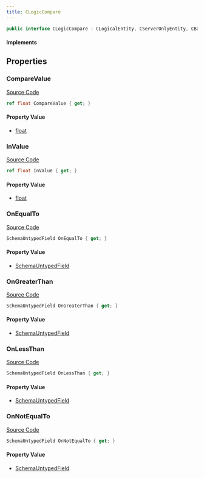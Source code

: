 ```yaml
---
title: CLogicCompare
---
```


```csharp
public interface CLogicCompare : CLogicalEntity, CServerOnlyEntity, CBaseEntity, CEntityInstance, ISchemaClass<CEntityInstance>, ISchemaClass<CBaseEntity>, ISchemaClass<CServerOnlyEntity>, ISchemaClass<CLogicalEntity>, ISchemaClass<CLogicCompare>, ISchemaField, ISchemaClass, INativeHandle
```

#### Implements

## Properties

### CompareValue

[Source Code](https://github.com/swiftly-solution/swiftlys2/blob/beta/managed/src/SwiftlyS2.Generated/Schemas/Interfaces/CLogicCompare.cs#L18)

```csharp
ref float CompareValue { get; }
```

#### Property Value

- [float](https://learn.microsoft.com/dotnet/api/system.single)

### InValue

[Source Code](https://github.com/swiftly-solution/swiftlys2/blob/beta/managed/src/SwiftlyS2.Generated/Schemas/Interfaces/CLogicCompare.cs#L16)

```csharp
ref float InValue { get; }
```

#### Property Value

- [float](https://learn.microsoft.com/dotnet/api/system.single)

### OnEqualTo

[Source Code](https://github.com/swiftly-solution/swiftlys2/blob/beta/managed/src/SwiftlyS2.Generated/Schemas/Interfaces/CLogicCompare.cs#L24)

```csharp
SchemaUntypedField OnEqualTo { get; }
```

#### Property Value

- [SchemaUntypedField](/docs/api/shared/schemas/schemauntypedfield)

### OnGreaterThan

[Source Code](https://github.com/swiftly-solution/swiftlys2/blob/beta/managed/src/SwiftlyS2.Generated/Schemas/Interfaces/CLogicCompare.cs#L30)

```csharp
SchemaUntypedField OnGreaterThan { get; }
```

#### Property Value

- [SchemaUntypedField](/docs/api/shared/schemas/schemauntypedfield)

### OnLessThan

[Source Code](https://github.com/swiftly-solution/swiftlys2/blob/beta/managed/src/SwiftlyS2.Generated/Schemas/Interfaces/CLogicCompare.cs#L21)

```csharp
SchemaUntypedField OnLessThan { get; }
```

#### Property Value

- [SchemaUntypedField](/docs/api/shared/schemas/schemauntypedfield)

### OnNotEqualTo

[Source Code](https://github.com/swiftly-solution/swiftlys2/blob/beta/managed/src/SwiftlyS2.Generated/Schemas/Interfaces/CLogicCompare.cs#L27)

```csharp
SchemaUntypedField OnNotEqualTo { get; }
```

#### Property Value

- [SchemaUntypedField](/docs/api/shared/schemas/schemauntypedfield)

